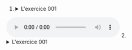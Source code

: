 1. <details><summary>L'exercice 001</summary>
<audio controls autoplay>
  <source src="https://github.com/evug/evug.github.io/raw/main/french/audio-a2/001_small.mp3" type="audio/mpeg">
</audio>
</details>
2. <details><summary>L'exercice 001</summary>
<audio controls autoplay>
  <source src="https://github.com/evug/evug.github.io/raw/main/french/audio-a2/002_small.mp3" type="audio/mpeg">
</audio>
</details>
